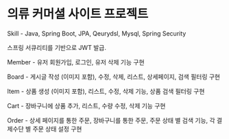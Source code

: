# 의류 커머셜 사이트 프로젝트


Skill - Java, Spring Boot, JPA, Qeurydsl, Mysql, Spring Security

스프링 서큐리티를 기반으로 JWT 발급.


Member - 유저 회원가입, 로그인, 유저 삭제 기능 구현

Board - 게시글 작성 (이미지 포함), 수정, 삭제, 리스트, 상세페이지, 검색 필터링 구현

Item - 상품 생성 (이미지 포함), 리스트, 수정, 삭제 기능, 상품 검색 필터링 구현

Cart - 장바구니에 상품 추가, 리스트, 수량 수정, 삭제 기능 구현

Order - 상세 페이지를 통한 주문, 장바구니를 통한 주문, 주문 상태 별 검색 기능, 각 결제수단 별 주문 상태 설정 구현

